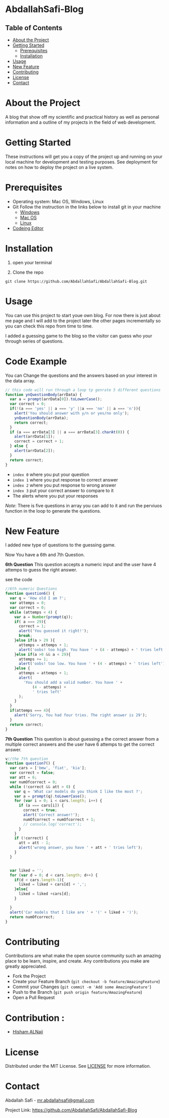 # AbdallahSafi-Blog

<!-- TABLE OF CONTENTS -->

## Table of Contents

- [About the Project](#about-the-project)
- [Getting Started](#getting-started)
  - [Prerequisites](#prerequisites)
  - [Installation](#installation)
- [Usage](#usage) 
- [New Feature](#New-Feature)
- [Contributing](#contributing)
- [License](#license)
- [Contact](#contact)

# About the Project

A blog that show off my scientific and practical history as well as personal information and a outline of my projects in the field of web development.

# Getting Started

These instructions will get you a copy of the project up and running on your local machine for development and testing purposes. See deployment for notes on how to deploy the project on a live system.

# Prerequisites

- Operating system: Mac OS, Windows, Linux
- Git
  Follow the instruction in the links below to install git in your machine
  - [Windows](https://git-scm.com/download/win)
  - [Mac OS](https://git-scm.com/download/mac)
  - [Linux](https://git-scm.com/download/linux)
- [Codeing Editor](https://www.wpbeginner.com/showcase/12-best-code-editors-for-mac-and-windows-for-editing-wordpress-files/)

# Installation

1. open your terminal

2. Clone the repo

`git clone https://github.com/AbdallahSafi/AbdallahSafi-Blog.git`

# Usage

You can use this project to start youe own blog. For now there is just about me page and I will add to the project later the other pages incrementally so you can check this repo from time to time.

I added a guessing game to the blog so the visitor can guess who your through series of questions.

# Code Example

You can Change the questions and the answers based on your interest in the data array.

```javascript
// this code will run through a loop tp genrate 5 different questions
function ynQuestionBody(arrData) {
  var a = prompt(arrData[0]).toLowerCase();
  var correct = 0;
  if(!(a === 'yes' || a === 'y' ||a === 'no' || a === 'n')){
    alert('You should answer with y/n or yes/no only');
    ynQuestionBody(arrData);
    return correct;
  }
  if (a === arrData[3] || a === arrData[3].charAt(0)) {
    alert(arrData[1]);
    correct = correct + 1;
  } else {
    alert(arrData[2]);
  }
  return correct;
}
```

- `index 0` where you put your question
- `index 1` where you put response to correct answer
- `index 2` where you put response to wrong answer
- `index 3` put your correct answer to compare to it
- The alerts where you put your responses

_Note_: There is five questions in array you can add to it and run the perviuos function in the loop to generate the questions.

# New Feature

I added new type of questions to the guessing game.

Now You have a 6th and 7th Question.

**6th Question**
This question accepts a numeric input and the user have 4 attemps to guess the right answer.

see the code

```javascript
//6th numeric Questions
function question6() {
  var q = 'How old I am ?';
  var attemps = 0;
  var correct = 0;
  while (attemps < 4) {
    var a = Number(prompt(q));
    if( a === 29){
      correct = 1;
      alert('You guessed it right!');
      break;
    }else if(a > 29 ){
      attemps = attemps + 1;
      alert('oobs! too high. You have ' + (4 - attemps) + ' tries left');
    }else if(a >0 && a < 29){
      attemps += 1;
      alert('oobs! too low. You have ' + (4 - attemps) + ' tries left');
    }else {
      attemps = attemps + 1;
      alert(
        'You should add a valid number. You have ' +
            (4 - attemps) +
            ' tries left'
      );
    }
  }
  if(attemps === 4){
    alert('Sorry, You had four tries. The right answer is 29');
  }
  return correct;
}
```


**7th Question**
This question is about guessing a the correct answer from a multiple correct answers and the user have 6 attemps to get the correct answer.

```javascript
v//the 7th question
function question7() {
  var cars = ['bmw', 'fiat', 'kia'];
  var correct = false;
  var att = 6;
  var numOfcorrect = 0;
  while (!correct && att > 0) {
    var q = 'What car models do you think I like the most ?';
    var a = prompt(q).toLowerCase();
    for (var i = 0; i < cars.length; i++) {
      if (a === cars[i]) {
        correct = true;
        alert('Correct answer!');
        numOfcorrect = numOfcorrect + 1;
        // console.log('correct');
      }
    }
    if (!correct) {
      att = att - 1;
      alert('wrong answer, you have ' + att + ' tries left');
    }
  }


  var liked = '';
  for (var d = 0; d < cars.length; d++) {
    if(d < cars.length-1){
      liked = liked + cars[d] + ',';
    }else{
      liked = liked +cars[d];
    }

  }
  alert('Car models that I like are ' + '(' + liked + ')');
  return numOfcorrect;
}

```

# Contributing

Contributions are what make the open source community such an amazing place to be learn, inspire, and create. Any contributions you make are greatly appreciated.

- Fork the Project
- Create your Feature Branch (`git checkout -b feature/AmazingFeature`)
- Commit your Changes (`git commit -m 'Add some AmazingFeature'`)
- Push to the Branch (`git push origin feature/AmazingFeature`)
- Open a Pull Request

# Contribution :

- [Hisham ALNaji](https://github.com/HishamAlNaji)

# License

Distributed under the MIT License. See [LICENSE](https://www.mit.edu/~amini/LICENSE.md) for more information.

# Contact

Abdallah Safi - mr.abdallahsafi@gmail.com

Project Link: https://github.com/AbdallahSafi/AbdallahSafi-Blog
